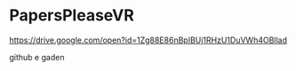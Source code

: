 # PapersPleaseVR

https://drive.google.com/open?id=1Zg88E86nBpIBUj1RHzU1DuVWh4OBllad

github e gaden
